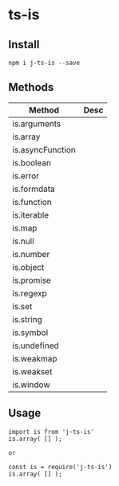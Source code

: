 # ts-is

## Install

```
npm i j-ts-is --save
```

## Methods

| Method | Desc |
| --- | ---- |
| is.arguments| |
| is.array| |
| is.asyncFunction | |
| is.boolean | |
| is.error | |
| is.formdata | |
| is.function | |
| is.iterable | |
| is.map | |
| is.null | |
| is.number | |
| is.object | |
| is.promise | |
| is.regexp | |
| is.set | |
| is.string | |
| is.symbol | |
| is.undefined | |
| is.weakmap | |
| is.weakset | |
| is.window | |


## Usage

```
import is from 'j-ts-is'
is.array( [] );

or

const is = require('j-ts-is')
is.array( [] );
```
